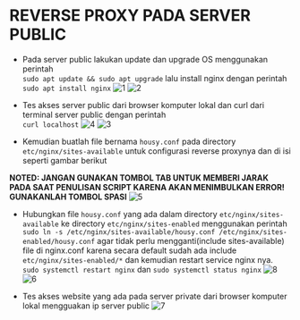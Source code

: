 # REVERSE PROXY PADA SERVER PUBLIC

- Pada server public lakukan update dan upgrade OS menggunakan perintah\
  `sudo apt update && sudo apt upgrade` lalu install nginx dengan perintah `sudo apt install nginx`
  ![1](https://user-images.githubusercontent.com/45087061/102004227-6ca73c80-3d41-11eb-9edb-7cdf5a5bd789.png)
  ![2](https://user-images.githubusercontent.com/45087061/102004237-80eb3980-3d41-11eb-8388-28a727e53452.png)

- Tes akses server public dari browser komputer lokal dan curl dari terminal server public dengan perintah\
`curl localhost`
    ![4](https://user-images.githubusercontent.com/45087061/102004288-de7f8600-3d41-11eb-8d2b-61cf251031c5.png)
    ![3](https://user-images.githubusercontent.com/45087061/102004282-d58eb480-3d41-11eb-89bd-7dda3e4173c1.png)

- Kemudian buatlah file bernama `housy.conf` pada directory `etc/nginx/sites-available` untuk configurasi reverse proxynya dan di isi seperti gambar berikut

**NOTED: JANGAN GUNAKAN TOMBOL TAB UNTUK MEMBERI JARAK PADA SAAT PENULISAN SCRIPT KARENA AKAN MENIMBULKAN ERROR! GUNAKANLAH TOMBOL SPASI**
  ![5](https://user-images.githubusercontent.com/45087061/102004311-1e466d80-3d42-11eb-8fb2-1d6b98e8d3d6.png)

- Hubungkan file `housy.conf` yang ada dalam directory `etc/nginx/sites-available` ke directory `etc/nginx/sites-enabled` menggunakan perintah `sudo ln -s /etc/nginx/sites-available/housy.conf /etc/nginx/sites-enabled/housy.conf` agar tidak perlu mengganti(include sites-available) file di nginx.conf karena secara default sudah ada include `etc/nginx/sites-enabled/*` dan kemudian restart service nginx nya.\
`sudo systemctl restart nginx` dan `sudo systemctl status nginx`
    ![8](https://user-images.githubusercontent.com/45087061/102004544-459e3a00-3d44-11eb-8ed8-930b1432c662.png)
    ![6](https://user-images.githubusercontent.com/45087061/102004404-ec81d680-3d42-11eb-8ac8-18e9a1049785.png)

- Tes akses website yang ada pada server private dari browser komputer lokal mengguakan ip server public
    ![7](https://user-images.githubusercontent.com/45087061/102004427-12a77680-3d43-11eb-8ebf-630e29a9d389.png)
